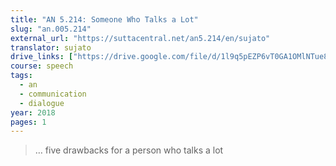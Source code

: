 ```yaml
---
title: "AN 5.214: Someone Who Talks a Lot"
slug: "an.005.214"
external_url: "https://suttacentral.net/an5.214/en/sujato"
translator: sujato
drive_links: ["https://drive.google.com/file/d/1l9q5pEZP6vT0GA1OMlNTue8NrtexJXvJ/view?usp=drivesdk"]
course: speech
tags:
  - an
  - communication
  - dialogue
year: 2018
pages: 1
---
```


> … five drawbacks for a person who talks a lot
